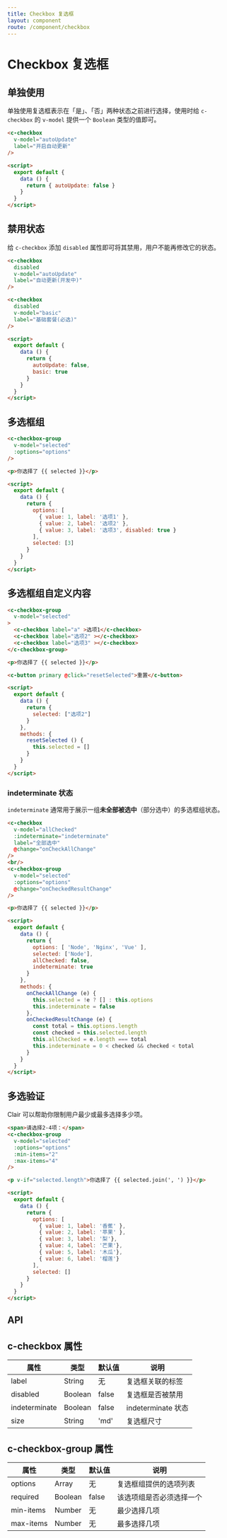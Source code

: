 ```yaml
---
title: Checkbox 复选框
layout: component
route: /component/checkbox
---
```


# Checkbox 复选框

## 单独使用

单独使用复选框表示在「是」、「否」两种状态之前进行选择，使用时给 `c-checkbox` 的 `v-model` 提供一个 `Boolean` 类型的值即可。

```html
<c-checkbox
  v-model="autoUpdate"
  label="开启自动更新"
/>

<script>
  export default {
    data () {
      return { autoUpdate: false }
    }
  }
</script>
```

## 禁用状态

给 `c-checkbox` 添加 `disabled` 属性即可将其禁用，用户不能再修改它的状态。

```html
<c-checkbox
  disabled
  v-model="autoUpdate"
  label="自动更新(开发中)"
/>

<c-checkbox
  disabled
  v-model="basic"
  label="基础套餐(必选)"
/>

<script>
  export default {
    data () {
      return {
        autoUpdate: false,
        basic: true
      }
    }
  }
</script>
```

## 多选框组

```html
<c-checkbox-group
  v-model="selected"
  :options="options"
/>

<p>你选择了 {{ selected }}</p>

<script>
  export default {
    data () {
      return {
        options: [
          { value: 1, label: '选项1' },
          { value: 2, label: '选项2' },
          { value: 3, label: '选项3', disabled: true }
        ],
        selected: [3]
      }
    }
  }
</script>
```

## 多选框组自定义内容

```html
<c-checkbox-group
  v-model="selected"
>
  <c-checkbox label="a" >选项1</c-checkbox>
  <c-checkbox label="选项2" ></c-checkbox>
  <c-checkbox label="选项3" ></c-checkbox>
</c-checkbox-group>

<p>你选择了 {{ selected }}</p>

<c-button primary @click="resetSelected">重置</c-button>

<script>
  export default {
    data () {
      return {
        selected: ["选项2"]
      }
    },
    methods: {
      resetSelected () {
        this.selected = []
      }
    }
  }
</script>
```

### indeterminate 状态

`indeterminate` 通常用于展示一组**未全部被选中**（部分选中）的多选框组状态。

```html
<c-checkbox
  v-model="allChecked"
  :indeterminate="indeterminate"
  label="全部选中"
  @change="onCheckAllChange"
/>
<br/>
<c-checkbox-group
  v-model="selected"
  :options="options"
  @change="onCheckedResultChange"
/>

<p>你选择了 {{ selected }}</p>

<script>
  export default {
    data () {
      return {
        options: [ 'Node', 'Nginx', 'Vue' ],
        selected: ['Node'],
        allChecked: false,
        indeterminate: true
      }
    },
    methods: {
      onCheckAllChange (e) {
        this.selected = !e ? [] : this.options
        this.indeterminate = false
      },
      onCheckedResultChange (e) {
        const total = this.options.length
        const checked = this.selected.length
        this.allChecked = e.length === total
        this.indeterminate = 0 < checked && checked < total
      }
    }
  }
</script>
```

## 多选验证

Clair 可以帮助你限制用户最少或最多选择多少项。

```html
<span>请选择2-4项：</span>
<c-checkbox-group
  v-model="selected"
  :options="options"
  :min-items="2"
  :max-items="4"
/>

<p v-if="selected.length">你选择了 {{ selected.join(', ') }}</p>

<script>
  export default {
    data () {
      return {
        options: [
          { value: 1, label: '香蕉' },
          { value: 2, label: '苹果' },
          { value: 3, label: '梨'},
          { value: 4, label: '芒果'},
          { value: 5, label: '木瓜'},
          { value: 6, label: '榴莲'}
        ],
        selected: []
      }
    }
  }
</script>
```

## API

## c-checkbox 属性

| 属性 | 类型 | 默认值 | 说明 |
|-----|------|-------|-----|
| label | String | 无 | 复选框关联的标签 |
| disabled | Boolean | false | 复选框是否被禁用 |
| indeterminate | Boolean | false | indeterminate 状态 |
| size | String | 'md' | 复选框尺寸 |

## c-checkbox-group 属性

| 属性 | 类型 | 默认值 | 说明 |
|-----|------|-------|-----|
| options | Array | 无 | 复选框组提供的选项列表 |
| required | Boolean | false | 该选项组是否必须选择一个 |
| min-items | Number | 无 | 最少选择几项 |
| max-items | Number | 无 | 最多选择几项 |

